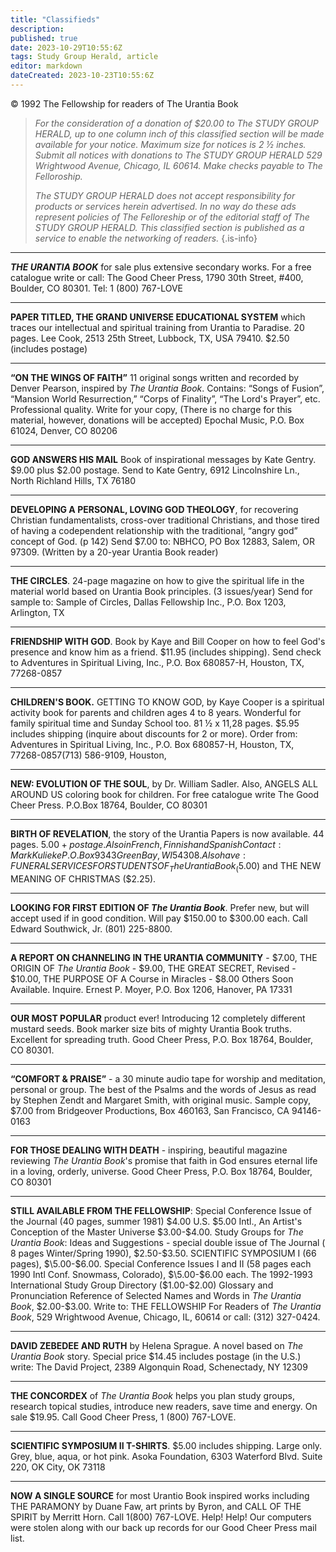 ```yaml
---
title: "Classifieds"
description: 
published: true
date: 2023-10-29T10:55:6Z
tags: Study Group Herald, article
editor: markdown
dateCreated: 2023-10-23T10:55:6Z
---
```


<p class="v-card v-sheet theme--light gray lighten-3 px-2">© 1992 The Fellowship for readers of The Urantia Book</p>

> _For the consideration of a donation of $20.00 to The STUDY GROUP HERALD, up to one column inch of this classified section will be made available for your notice. Maximum size for notices is 2 &frac12; inches. Submit all notices with donations to The STUDY GROUP HERALD 529 Wrightwood Avenue, Chicago, IL 60614. Make checks payable to The Felloroship._
> 
> _The STUDY GROUP HERALD does not accept responsibility for products or services herein advertised. In no way do these ads represent policies of The Felloreship or of the editorial staff of The STUDY GROUP HERALD. This classified section is published as a service to enable the networking of readers._
{.is-info}

---

**_THE URANTIA BOOK_** for sale plus extensive secondary works. For a free catalogue write or call: The Good Cheer Press, 1790 30th Street, \#400, Boulder, CO 80301. Tel: 1 (800) 767-LOVE

---

**PAPER TITLED, THE GRAND UNIVERSE EDUCATIONAL SYSTEM** which traces our intellectual and spiritual training from Urantia to Paradise. 20 pages. Lee Cook, 2513 25th Street, Lubbock, TX, USA 79410. \$2.50 (includes postage)

---

**“ON THE WINGS OF FAITH”** 11 original songs written and recorded by Denver Pearson, inspired by _The Urantia Book_. Contains: “Songs of Fusion”, “Mansion World Resurrection,” “Corps of Finality”, “The Lord's Prayer”, etc. Professional quality. Write for your copy, (There is no charge for this material, however, donations will be accepted) Epochal Music, P.O. Box 61024, Denver, CO 80206

---

**GOD ANSWERS HIS MAIL** Book of inspirational messages by Kate Gentry. \$9.00 plus \$2.00 postage. Send to Kate Gentry, 6912 Lincolnshire Ln., North Richland Hills, TX 76180

---

**DEVELOPING A PERSONAL, LOVING GOD THEOLOGY**, for recovering Christian fundamentalists, cross-over traditional Christians, and those tired of having a codependent relationship with the traditional, “angry god” concept of God. (p 142) Send \$7.00 to: NBHCO, PO Box 12883, Salem, OR 97309. (Written by a 20-year Urantia Book reader)

---

**THE CIRCLES**. 24-page magazine on how to give the spiritual life in the material world based on Urantia Book principles. (3 issues/year) Send for sample to: Sample of Circles, Dallas Fellowship Inc., P.O. Box 1203, Arlington, TX

---

**FRIENDSHIP WITH GOD**. Book by Kaye and Bill Cooper on how to feel God's presence and know him as a friend. $11.95 (includes shipping). Send check to Adventures in Spiritual Living, Inc., P.O. Box 680857-H, Houston, TX, 77268-0857

---

**CHILDREN'S BOOK.** GETTING TO KNOW GOD, by Kaye Cooper is a spiritual activity book for parents and children ages 4 to 8 years. Wonderful for family spiritual time and Sunday School too. 81 &frac12; x 11,28 pages. $5.95 includes shipping (inquire about discounts for 2 or more). Order from: Adventures in Spiritual Living, Inc., P.O. Box 680857-H, Houston, TX, 77268-0857(713) 586-9109, Houston, 

---

**NEW: EVOLUTION OF THE SOUL**, by Dr. William Sadler. Also, ANGELS ALL AROUND US coloring book for children. For free catalogue write The Good Cheer Press. P.O.Box 18764, Boulder, CO 80301

---

**BIRTH OF REVELATION**, the story of the Urantia Papers is now available. 44 pages. $5.00 + postage. Also in French, Finnish and Spanish Contact: Mark Kulieke P.O. Box 9343 Green Bay, WI 54308. Also have: FUNERAL SERVICES FOR STUDENTS OF _The Urantia Book_ ($5.00) and THE NEW MEANING OF CHRISTMAS ($2.25).

---

**LOOKING FOR FIRST EDITION OF _The Urantia Book_**. Prefer new, but will accept used if in good condition. Will pay \$150.00 to \$300.00 each. Call Edward Southwick, Jr. (801) 225-8800.

---

**A REPORT ON CHANNELING IN THE URANTIA COMMUNITY** - \$7.00, THE ORIGIN OF _The Urantia Book_ - \$9.00, THE GREAT SECRET, Revised - \$10.00, THE PURPOSE OF A Course in Miracles - \$8.00 Others Soon Available. Inquire. Ernest P. Moyer, P.O. Box 1206, Hanover, PA 17331

---

**OUR MOST POPULAR** product ever! Introducing 12 completely different mustard seeds. Book marker size bits of mighty Urantia Book truths. Excellent for spreading truth. Good Cheer Press, P.O. Box 18764, Boulder, CO 80301.

---

**“COMFORT \& PRAISE”** - a 30 minute audio tape for worship and meditation, personal or group. The best of the Psalms and the words of Jesus as read by Stephen Zendt and Margaret Smith, with original music. Sample copy, \$7.00 from Bridgeover Productions, Box 460163, San Francisco, CA 94146-0163

---

**FOR THOSE DEALING WITH DEATH** - inspiring, beautiful magazine reviewing _The Urantia Book_'s promise that faith in God ensures eternal life in a loving, orderly, universe. Good Cheer Press, P.O. Box 18764, Boulder, CO 80301

---

**STILL AVAILABLE FROM THE FELLOWSHIP**: Special Conference Issue of the Journal (40 pages, summer 1981) \$4.00 U.S. \$5.00 Intl., An Artist's Conception of the Master Universe \$3.00-\$4.00. Study Groups for _The Urantia Book_: Ideas and Suggestions - special double issue of The Journal ( 8 pages Winter/Spring 1990), \$2.50-\$3.50. SCIENTIFIC SYMPOSIUM I (66 pages), $\5.00-\$6.00. Special Conference Issues I and II (58 pages each 1990 Intl Conf. Snowmass, Colorado), $\5.00-\$6.00 each. The 1992-1993 International Study Group Directory (\$1.00-\$2.00) Glossary and Pronunciation Reference of Selected Names and Words in _The Urantia Book_, \$2.00-\$3.00. Write to: THE FELLOWSHIP For Readers of _The Urantia Book_, 529 Wrightwood Avenue, Chicago, IL, 60614 or call: (312) 327-0424.

---

**DAVID ZEBEDEE AND RUTH** by Helena Sprague. A novel based on _The Urantia Book_ story. Special price \$14.45 includes postage (in the U.S.) write: The David Project, 2389 Algonquin Road, Schenectady, NY 12309

---

**THE CONCORDEX** of _The Urantia Book_ helps you plan study groups, research topical studies, introduce new readers, save time and energy. On sale \$19.95. Call Good Cheer Press, 1 (800) 767-LOVE.

---

**SCIENTIFIC SYMPOSIUM II T-SHIRTS**. \$5.00 includes shipping. Large only. Grey, blue, aqua, or hot pink. Asoka Foundation, 6303 Waterford Blvd. Suite 220, OK City, OK 73118

---

**NOW A SINGLE SOURCE** for most Urantio Book inspired works including THE PARAMONY by Duane Faw, art prints by Byron, and CALL OF THE SPIRIT by Merritt Horn. Call $1(800)$ 767-LOVE. Help! Help! Our computers were stolen along with our back up records for our Good Cheer Press mail list.
